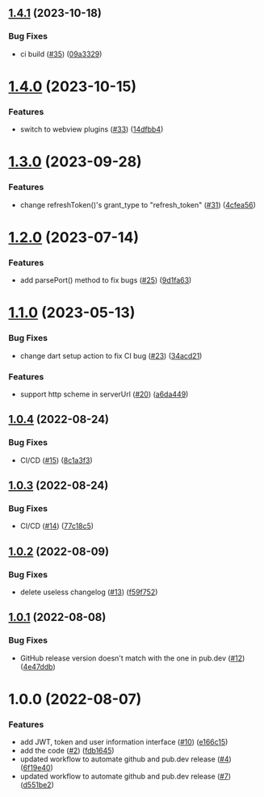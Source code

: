 ## [1.4.1](https://github.com/casdoor/casdoor-flutter-sdk/compare/v1.4.0...v1.4.1) (2023-10-18)


### Bug Fixes

* ci build ([#35](https://github.com/casdoor/casdoor-flutter-sdk/issues/35)) ([09a3329](https://github.com/casdoor/casdoor-flutter-sdk/commit/09a33298276add54a74018beb0015764fca47310))

# [1.4.0](https://github.com/casdoor/casdoor-flutter-sdk/compare/v1.3.0...v1.4.0) (2023-10-15)


### Features

* switch to webview plugins ([#33](https://github.com/casdoor/casdoor-flutter-sdk/issues/33)) ([14dfbb4](https://github.com/casdoor/casdoor-flutter-sdk/commit/14dfbb4210f77d790e478e78c15b6aec484dbbb5))

# [1.3.0](https://github.com/casdoor/casdoor-flutter-sdk/compare/v1.2.0...v1.3.0) (2023-09-28)


### Features

* change refreshToken()'s grant_type to "refresh_token" ([#31](https://github.com/casdoor/casdoor-flutter-sdk/issues/31)) ([4cfea56](https://github.com/casdoor/casdoor-flutter-sdk/commit/4cfea562784868b36a25c2d90decee747fe5fe1e))

# [1.2.0](https://github.com/casdoor/casdoor-flutter-sdk/compare/v1.1.0...v1.2.0) (2023-07-14)


### Features

* add parsePort() method to fix bugs ([#25](https://github.com/casdoor/casdoor-flutter-sdk/issues/25)) ([9d1fa63](https://github.com/casdoor/casdoor-flutter-sdk/commit/9d1fa634e3d28c8cc0396405d336e89cb959fa56))

# [1.1.0](https://github.com/casdoor/casdoor-flutter-sdk/compare/v1.0.4...v1.1.0) (2023-05-13)


### Bug Fixes

* change dart setup action to fix CI bug ([#23](https://github.com/casdoor/casdoor-flutter-sdk/issues/23)) ([34acd21](https://github.com/casdoor/casdoor-flutter-sdk/commit/34acd2116c6c4e8acba6fd5d914c496f8c3f5b14))


### Features

* support http scheme in serverUrl ([#20](https://github.com/casdoor/casdoor-flutter-sdk/issues/20)) ([a6da449](https://github.com/casdoor/casdoor-flutter-sdk/commit/a6da449670163c7901db685a17b57394ff58b899))

## [1.0.4](https://github.com/casdoor/casdoor-flutter-sdk/compare/v1.0.3...v1.0.4) (2022-08-24)


### Bug Fixes

* CI/CD ([#15](https://github.com/casdoor/casdoor-flutter-sdk/issues/15)) ([8c1a3f3](https://github.com/casdoor/casdoor-flutter-sdk/commit/8c1a3f354dfafdc2f997535f906314dc00d4b85a))

## [1.0.3](https://github.com/casdoor/casdoor-flutter-sdk/compare/v1.0.2...v1.0.3) (2022-08-24)


### Bug Fixes

* CI/CD ([#14](https://github.com/casdoor/casdoor-flutter-sdk/issues/14)) ([77c18c5](https://github.com/casdoor/casdoor-flutter-sdk/commit/77c18c5eac880d2f2ab4c4ccf24307c4b928c3ce))

## [1.0.2](https://github.com/casdoor/casdoor-flutter-sdk/compare/v1.0.1...v1.0.2) (2022-08-09)


### Bug Fixes

* delete useless changelog ([#13](https://github.com/casdoor/casdoor-flutter-sdk/issues/13)) ([f59f752](https://github.com/casdoor/casdoor-flutter-sdk/commit/f59f75203cf0a969a91c8691ccd4f6e73bca78dc))

## [1.0.1](https://github.com/casdoor/casdoor-flutter-sdk/compare/v1.0.0...v1.0.1) (2022-08-08)


### Bug Fixes

* GitHub release version doesn't match with the one in pub.dev ([#12](https://github.com/casdoor/casdoor-flutter-sdk/issues/12)) ([4e47ddb](https://github.com/casdoor/casdoor-flutter-sdk/commit/4e47ddb32a2733f502dae3e9b6f5ef20e8060fe2))

# 1.0.0 (2022-08-07)


### Features

* add JWT, token and user information interface ([#10](https://github.com/casdoor/casdoor-flutter-sdk/issues/10)) ([e166c15](https://github.com/casdoor/casdoor-flutter-sdk/commit/e166c153856304888a4a957f4d795f7d0eea3552))
* add the code ([#2](https://github.com/casdoor/casdoor-flutter-sdk/issues/2)) ([fdb1645](https://github.com/casdoor/casdoor-flutter-sdk/commit/fdb1645becdda428d045f67540c01b6cd8fd041f))
* updated workflow to automate github and pub.dev release ([#4](https://github.com/casdoor/casdoor-flutter-sdk/issues/4)) ([6f19e40](https://github.com/casdoor/casdoor-flutter-sdk/commit/6f19e40f6dacaf1350680e8aabd725bcee94083a))
* updated workflow to automate github and pub.dev release ([#7](https://github.com/casdoor/casdoor-flutter-sdk/issues/7)) ([d551be2](https://github.com/casdoor/casdoor-flutter-sdk/commit/d551be2f728a08b7b5dae35b8efb1166f37203dd))

